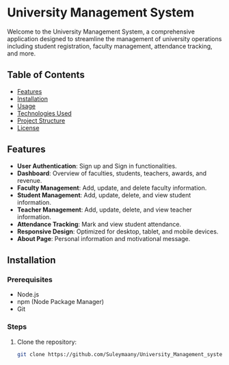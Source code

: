 # University Management System

Welcome to the University Management System, a comprehensive application designed to streamline the management of university operations including student registration, faculty management, attendance tracking, and more.

## Table of Contents

- [Features](#features)
- [Installation](#installation)
- [Usage](#usage)
- [Technologies Used](#technologies-used)
- [Project Structure](#project-structure)
- [License](#license)

## Features

- **User Authentication**: Sign up and Sign in functionalities.
- **Dashboard**: Overview of faculties, students, teachers, awards, and revenue.
- **Faculty Management**: Add, update, and delete faculty information.
- **Student Management**: Add, update, delete, and view student information.
- **Teacher Management**: Add, update, delete, and view teacher information.
- **Attendance Tracking**: Mark and view student attendance.
- **Responsive Design**: Optimized for desktop, tablet, and mobile devices.
- **About Page**: Personal information and motivational message.

## Installation

### Prerequisites

- Node.js
- npm (Node Package Manager)
- Git

### Steps

1. Clone the repository:
   ```bash
   git clone https://github.com/Suleymaany/University_Management_system.git
